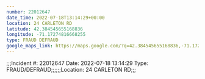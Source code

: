 ```yaml
---
number: 22012647
date_time: 2022-07-18T13:14:29+00:00
location: 24 CARLETON RD
latitude: 42.384545655168836
longitude: -71.17274816668255
type: FRAUD DEFRAUD
google_maps_link: https://maps.google.com/?q=42.384545655168836,-71.17274816668255
---
```


;;;Incident #: 22012647  Date: 2022-07-18 13:14:29   Type: FRAUD/DEFRAUD;;;;;;Location: 24 CARLETON RD;;;
